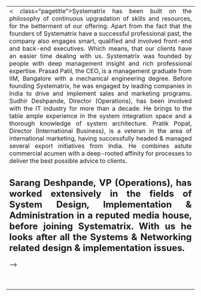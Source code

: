 
<div align="center">
 <table width="800" border="0" cellpadding="5" cellspacing="0">
          <td width="802"><div align="justify">         
            < class="pagetitle">Systematrix has been built on the philosophy of  continuous upgradation of skills and resources, for the betterment of our  offering. Apart from the fact that the founders of Systematrix have a  successful professional past, the company also engages smart, qualified and  involved front-end and back-end executives. Which means, that our clients have  an easier time dealing with us.
            Systematrix was founded by people with deep  management insight and rich professional expertise.
            <span class="pagetitle">Prasad Patil</span>, the CEO, is a management graduate  from IIM, Bangalore with a mechanical engineering degree. Before founding  Systematrix, he was engaged by leading companies in India to drive and  implement sales and marketing programs.
         <span class="pagetitle">Sudhir Deshpande</span>, Director (Operations), has been  involved with the IT industry for more than a decade. He brings to the table  ample experience in the system integration space and a thorough knowledge of  system architecture.
            <span class="pagetitle">Pratik Popat</span>, Director (International Business),  is a veteran in the area of international marketing, having successfully headed  &amp; managed several export initiatives from India. He combines astute  commercial acumen with a deep-rooted affinity for processes to deliver the best  possible advice to clients.</h2>
            <h2 class="nav"><span class="pagetitle">Sarang Deshpande</span>, VP (Operations), has worked  extensively in the fields of System Design, Implementation &amp; Administration  in a reputed media house, before joining Systematrix. With us he looks after  all the Systems &amp; Networking related design &amp; implementation issues.</h2> -->
            <p class="nav">&nbsp;</p>
            </div></td>
        </tr>
      </table>
</div>

